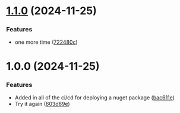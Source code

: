 # [1.1.0](https://github.com/JesseMillerDev/ArcadeDb.Client/compare/v1.0.0...v1.1.0) (2024-11-25)


### Features

* one more time ([722480c](https://github.com/JesseMillerDev/ArcadeDb.Client/commit/722480c33c94bc850ad2b09694acab915bb6d791))

# 1.0.0 (2024-11-25)


### Features

* Added in all of the ci/cd for deploying a nuget package ([bac611e](https://github.com/JesseMillerDev/ArcadeDb.Client/commit/bac611e3d09bdd4d797b5a67d7e96274e6ecd650))
* Try it again ([603d89e](https://github.com/JesseMillerDev/ArcadeDb.Client/commit/603d89e0e158eee6d5edb580e1740c10d8fcb23f))
